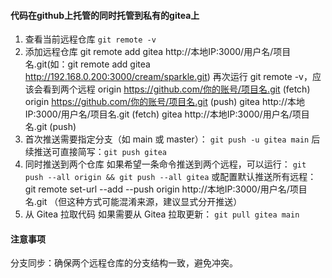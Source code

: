 #### 代码在github上托管的同时托管到私有的gitea上

1. 查看当前远程仓库
   `git remote -v`
2. 添加远程仓库
   git remote add gitea http://本地IP:3000/用户名/项目名.git(如：git remote add
   gitea http://192.168.0.200:3000/cream/sparkle.git)
   再次运行 git remote -v，应该会看到两个远程
   origin  https://github.com/你的账号/项目名.git (fetch)
   origin  https://github.com/你的账号/项目名.git (push)
   gitea   http://本地IP:3000/用户名/项目名.git (fetch)
   gitea   http://本地IP:3000/用户名/项目名.git (push)
3. 首次推送需要指定分支（如 main 或 master）：
   `git push -u gitea main`
   后续推送可直接简写：`git push gitea`
4. 同时推送到两个仓库
   如果希望一条命令推送到两个远程，可以运行：
   `git push --all origin && git push --all gitea`
   或配置默认推送所有远程：
   git remote set-url --add --push origin http://本地IP:3000/用户名/项目名.git
   （但这种方式可能混淆来源，建议显式分开推送）
5. 从 Gitea 拉取代码
   如果需要从 Gitea 拉取更新：
   `git pull gitea main`

#### 注意事项

分支同步：确保两个远程仓库的分支结构一致，避免冲突。